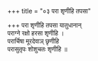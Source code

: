 +++
title = "०३ परा शृणीहि तपसा"

+++
परा शृणीहि तपसा यातुधानान्  
पराग्ने रक्षो हरसा शृणीहि ।  
परार्चिषा मूरदेवाञ् छृणीहि  
परासुतृपः शोशुचतः शृणीहि ॥